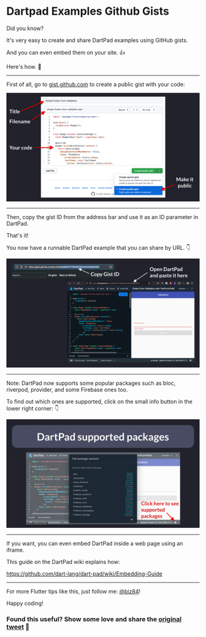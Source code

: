 # Dartpad Examples Github Gists

Did you know?

It's very easy to create and share DartPad examples using GitHub gists.

And you can even embed them on your site. 👍

Here's how. 🧵

---

First of all, go to [gist.github.com](https://gist.github.com) to create a public gist with your code:

![](053.2-create-gist.png)

---

Then, copy the gist ID from the address bar and use it as an ID parameter in DartPad.

That's it!

You now have a runnable DartPad example that you can share by URL. 👇

![](053.3-dartpad-gist.png)

---

Note: DartPad now supports some popular packages such as bloc, riverpod, provider, and some Firebase ones too.

To find out which ones are supported, click on the small info button in the lower right corner: 👇

![](053.4-dartpad-supported-packages.png)

---

If you want, you can even embed DartPad inside a web page using an iframe.

This guide on the DartPad wiki explains how:

https://github.com/dart-lang/dart-pad/wiki/Embedding-Guide

---

For more Flutter tips like this, just follow me: [@biz84](https://twitter.com/biz84)!

Happy coding!

### Found this useful? Show some love and share the [original tweet](https://twitter.com/biz84/status/1533682331386527745) 🙏